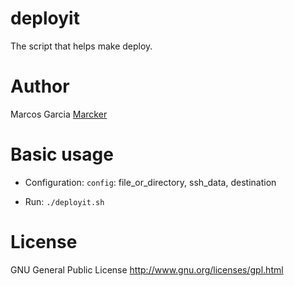 deployit
========

The script that helps make deploy.


Author
======

Marcos Garcia [Marcker](https://github.com/marcker)

Basic usage
===========

* Configuration:
`config`: file_or_directory, ssh_data, destination

* Run: `./deployit.sh`

License
=======

GNU General Public License
http://www.gnu.org/licenses/gpl.html